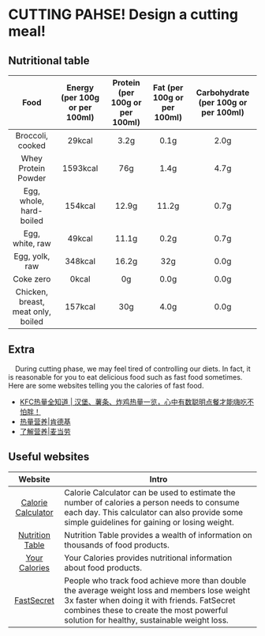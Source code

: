 # CUTTING PAHSE! Design a cutting meal!

## Nutritional table

|                Food                | Energy (per 100g or per 100ml) | Protein (per 100g or per 100ml) | Fat (per 100g or per 100ml) | Carbohydrate (per 100g or per 100ml) |
| :--------------------------------: | :----------------------------: | :-----------------------------: | :-------------------------: | :----------------------------------: |
|          Broccoli, cooked          |             29kcal             |              3.2g               |            0.1g             |                 2.0g                 |
|        Whey Protein Powder         |            1593kcal            |               76g               |            1.4g             |                 4.7g                 |
|      Egg, whole, hard-boiled       |            154kcal             |              12.9g              |            11.2g            |                 0.7g                 |
|          Egg, white, raw           |             49kcal             |              11.1g              |            0.2g             |                 0.7g                 |
|           Egg, yolk, raw           |            348kcal             |              16.2g              |             32g             |                 0.0g                 |
|             Coke zero              |             0kcal              |               0g                |            0.0g             |                 0.0g                 |
| Chicken, breast, meat only, boiled |            157kcal             |               30g               |            4.0g             |                 0.0g                 |

## Extra

&emsp;During cutting phase, we may feel tired of controlling our diets. In fact, it is reasonable for you to eat delicious food such as fast food sometimes. Here are some websites telling you the calories of fast food.

- [KFC热量全知道 | 汉堡、薯条、炸鸡热量一览，心中有数聪明点餐才能嗨吃不怕胖！](https://www.dealmoon.com.au/guide/1235)
- [热量营养|肯德基](https://www.fatsecret.cn/%E7%83%AD%E9%87%8F%E8%90%A5%E5%85%BB/%E8%82%AF%E5%BE%B7%E5%9F%BA)
- [了解营养|麦当劳](https://www.mcdonalds.com.cn/nutrition_calculator)

## Useful websites

|                           Website                            | Intro                                                        |
| :----------------------------------------------------------: | ------------------------------------------------------------ |
| [Calorie Calculator](https://www.calculator.net/calorie-calculator.html) | Calorie Calculator can be used to estimate the number of calories a person needs to consume each day. This calculator can also provide some simple guidelines for gaining or losing weight. |
|      [Nutrition Table](http://www.nutritiontable.com/)       | Nutrition Table provides a wealth of information on thousands of food products. |
|         [Your Calories](https://your-calories.net/)          | Your Calories provides nutritional information about food products. |
| [FastSecret](https://www.fatsecret.com/calories-nutrition/)  | People who track food achieve more than double the average weight loss and members lose weight 3x faster when doing it with friends. FatSecret combines these to create the most powerful solution for healthy, sustainable weight loss. |

